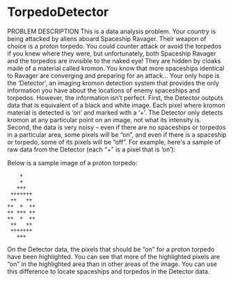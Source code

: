 TorpedoDetector
===============
PROBLEM DESCRIPTION
This is a data analysis problem. 
Your country is being attacked by aliens aboard Spaceship Ravager. Their weapon of choice is a proton torpedo. 
You could counter attack or avoid the torpedos if you knew where they were, but unfortunately, both Spaceship Ravager and the torpedos are invisible to the naked eye! They are hidden by cloaks made of a material called kromon.
You know that more spaceships identical to Ravager are converging and preparing for an attack…
Your only hope is the ‘Detector’, an imaging kromon detection system that provides the only information you have about the locations of enemy spaceships and torpedos. However, the information isn’t perfect.
First, the Detector outputs data that is equivalent of a black and white image. Each pixel where kromon material is detected is ‘on’ and marked with a ‘+’. The Detector only detects kromon at any particular point on an image, not what its intensity is. 
Second, the data is very noisy – even if there are no spaceships or torpedos in a particular area, some pixels will be “on”, and even if there is a spaceship or torpedo, some of its pixels will be “off”. For example, here's a sample of raw data from the Detector (each “+” is a pixel that is ‘on’):
 
Below is a sample image of a proton torpedo:

	    +
	    +
	   +++
	 +++++++
	 ++   ++
	++  +  ++
	++ +++ ++
	++  +  ++
	 ++   ++
	 +++++++
	   +++
 
On the Detector data, the pixels that should be “on” for a proton torpedo have been highlighted. You can see that more of the highlighted pixels are “on” in the highlighted area than in other areas of the image. You can use this difference to locate spaceships and torpedos in the Detector data.
